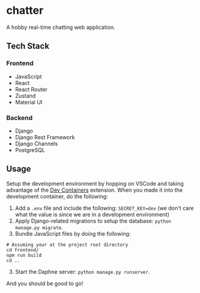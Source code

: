 # chatter

A hobby real-time chatting web application.

## Tech Stack

### Frontend

- JavaScript
- React
- React Router
- Zustand
- Material UI

### Backend

- Django
- Django Rest Framework
- Django Channels
- PostgreSQL

## Usage

Setup the development environment by hopping on VSCode and taking advantage of the [Dev Containers](https://marketplace.visualstudio.com/items?itemName=ms-vscode-remote.remote-containers) extension.
When you made it into the development container, do the following:

1. Add a `.env` file and include the following: `SECRET_KEY=dev` (we don't care what the value is since we are in a development environment)
2. Apply Django-related migrations to setup the database: `python manage.py migrate`.
3. Bundle JavaScript files by doing the following:

```console
# Assuming your at the project root directory
cd frontend/
npm run build
cd ..
```

3. Start the Daphne server: `python manage.py runserver`.

And you should be good to go!

